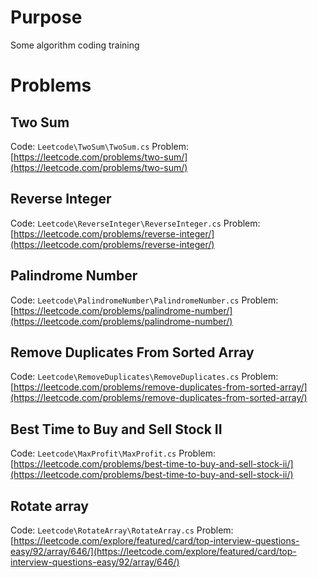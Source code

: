 # Purpose

Some algorithm coding training 

# Problems

## Two Sum

Code: `Leetcode\TwoSum\TwoSum.cs`
Problem: [https://leetcode.com/problems/two-sum/](https://leetcode.com/problems/two-sum/)

## Reverse Integer

Code: `Leetcode\ReverseInteger\ReverseInteger.cs`
Problem: [https://leetcode.com/problems/reverse-integer/](https://leetcode.com/problems/reverse-integer/)

## Palindrome Number

Code: `Leetcode\PalindromeNumber\PalindromeNumber.cs`
Problem: [https://leetcode.com/problems/palindrome-number/](https://leetcode.com/problems/palindrome-number/)

## Remove Duplicates From Sorted Array

Code: `Leetcode\RemoveDuplicates\RemoveDuplicates.cs`
Problem: [https://leetcode.com/problems/remove-duplicates-from-sorted-array/](https://leetcode.com/problems/remove-duplicates-from-sorted-array/)

## Best Time to Buy and Sell Stock II

Code: `Leetcode\MaxProfit\MaxProfit.cs`
Problem: [https://leetcode.com/problems/best-time-to-buy-and-sell-stock-ii/](https://leetcode.com/problems/best-time-to-buy-and-sell-stock-ii/)

## Rotate array

Code: `Leetcode\RotateArray\RotateArray.cs`
Problem: [https://leetcode.com/explore/featured/card/top-interview-questions-easy/92/array/646/](https://leetcode.com/explore/featured/card/top-interview-questions-easy/92/array/646/)